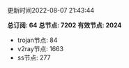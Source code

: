 更新时间2022-08-07 21:43:44

**总订阅: 64**
**总节点: 7202**
**有效节点: 2024**
- trojan节点: 84
- v2ray节点: 1663
- ss节点: 277
